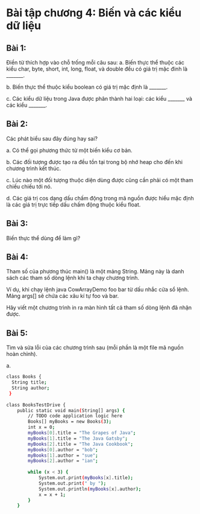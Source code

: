 # Bài tập chương 4: Biến và các kiểu dữ liệu
## Bài 1:
Điền từ thích hợp vào chỗ trống mỗi câu sau:
a. Biến thực thể thuộc các kiểu char, byte, short, int, long, float, và double đều có giá trị mặc đinh là _______.

b. Biến thực thể thuộc kiểu boolean có giá trị mặc định là _______.

c. Các kiểu dữ liệu trong Java được phân thành hai loại: các kiểu _______ và các kiểu _______.
## Bài 2:
Các phát biểu sau đây đúng hay sai?

a. Có thể gọi phương thức từ một biến kiểu cơ bản.

b. Các đối tượng được tạo ra đều tồn tại trong bộ nhớ heap cho đến khi chương trình kết thúc.

c. Lúc nào một đối tượng thuộc diện dùng được cũng cần phải có một tham chiếu chiếu tới nó.

d. Các giá trị cos dạng dấu chấm động trong mã nguồn được hiểu mặc định là các giá trị trực tiếp dấu chấm động thuộc kiểu float.
## Bài 3:
Biến thực thể dùng để làm gì?
## Bài 4:
Tham số của phương thúc main() là một mảng String. Mảng này là danh sách các tham số dòng lệnh khi ta chạy chương trình.

Ví dụ, khi chạy lệnh java CowArrayDemo foo bar từ dấu nhắc cửa sổ lệnh. Mảng args[] sẽ chứa các xâu kí tự foo và bar.

Hãy viết một chương trình in ra màn hình tất cả tham số dòng lệnh đã nhận được.
## Bài 5:
Tìm và sửa lỗi của các chương trình sau (mỗi phần là một file mã nguồn hoàn chỉnh).

a.
```sh
class Books {
  String title;
  String author;
 }
 
class BooksTestDrive {
    public static void main(String[] args) {
        // TODO code application logic here
        Books[] myBooks = new Books(3);
        int x = 0;
        myBooks[0].title = "The Grapes of Java";
        myBooks[1].title = "The Java Gatsby";
        myBooks[2].title = "The Java Cookbook";
        myBooks[0].author = "bob";
        myBooks[1].author = "sue";
        myBooks[2].author = "ian";
        
        while (x < 3) {
            System.out.print(myBooks[x].title);
            System.out.print(" by ");
            System.out.println(myBooks[x].author);
            x = x + 1;
        }
    }
  
```
